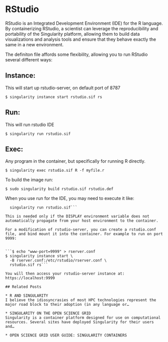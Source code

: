 # RStudio

RStudio is an Integrated Development Environment (IDE) for the R language. By containerizing RStudio, a scientist can leverage the reproducibility and portability of the Singularity platform, allowing them to build data visualizations and analysis tools and ensure that they behave exactly the same in a new environment. 

The definiton file affords some flexibility, allowing you to run RStudio several different ways:

## Instance:
 This will start up rstudio-server, on default port of 8787

```$ singularity instance start rstudio.sif rs```

## Run:
 This will run rstudio IDE

```$ singularity run rstudio.sif```

## Exec:
 Any program in the container, but specifically for running R directly.

```$ singularity exec rstudio.sif R -f myfile.r```

To build the image run:

```$ sudo singularity build rstudio.sif rstudio.def```

When you use run for the IDE, you may need to execute it like:


```$ SINGULARITYENV_DISPLAY=${DISPLAY} \
  singularity run rstudio.sif```

This is needed only if the DISPLAY environment variable does not automatically propagate from your host environment to the container.

For a modification of rstudio-server, you can create a rstudio.conf file, and bind mount it into the container. For example to run on port 9999:


```$ echo "www-port=9999" > rserver.conf
$ singularity instance start \
  -B rserver.conf:/etc/rstudio/rserver.conf \
  rstudio.sif rs```

You will then access your rstudio-server instance at:  https://localhost:9999

## Related Posts

* R AND SINGULARITY
I believe the idiosyncrasies of most HPC technologies represent the major road block to their adoption (in any language or…

* SINGULARITY ON THE OPEN SCIENCE GRID
Singularity is a container platform designed for use on computational resources. Several sites have deployed Singularity for their users and…

* OPEN SCIENCE GRID USER GUIDE: SINGULARITY CONTAINERS

